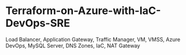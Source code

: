 # Terraform-on-Azure-with-IaC-DevOps-SRE
Load Balancer, Application Gateway, Traffic Manager, VM, VMSS, Azure DevOps, MySQL Server, DNS Zones, IaC, NAT Gateway
